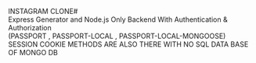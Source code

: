 INSTAGRAM CLONE#
<br>
Express Generator and Node.js Only Backend With Authentication & Authorization 
<br>
(PASSPORT , PASSPORT-LOCAL , PASSPORT-LOCAL-MONGOOSE)
<br>
SESSION COOKIE METHODS ARE ALSO THERE WITH NO SQL DATA BASE OF MONGO DB
